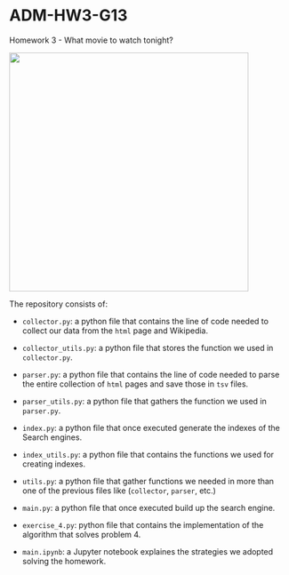 # ADM-HW3-G13
Homework 3 - What movie to watch tonight?
<p align="left">
<img src="https://d3c1jucybpy4ua.cloudfront.net/data/63462/big_picture/popcorn.jpg?1567006493" height=430 
</p>
 
 The repository consists of:
* `collector.py`: a python file that contains the line of code needed to collect our data from the `html` page and Wikipedia.
* `collector_utils.py`: a python file that stores the function we used in `collector.py`.
* `parser.py`: a python file that contains the line of code needed to parse the entire collection of `html` pages and save those in `tsv` files.
* `parser_utils.py`: a python file that gathers the function we used in `parser.py`.
* `index.py`: a python file that once executed generate the indexes of the Search engines.
* `index_utils.py`: a python file that contains the functions we used for creating indexes.
* `utils.py`: a python file that gather functions we needed in more than one of the previous files like (`collector`, `parser`, etc.)
* `main.py`: a python file that once executed build up the search engine.
* `exercise_4.py`: python file that contains the implementation of the algorithm that solves problem 4.

* `main.ipynb`: a Jupyter notebook explaines the strategies we adopted solving the homework.
